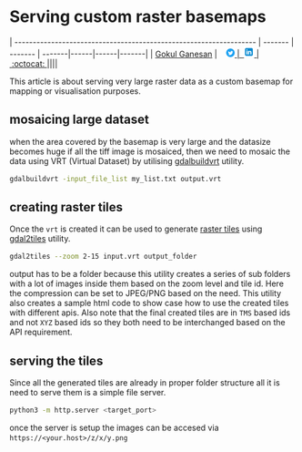# Serving custom raster basemaps

| ------------------------------------------------------------------ | ------- | ------- | -------|------|------|-------|
| [Gokul Ganesan](https://www.linkedin.com/in/gokul-ganesan/) | &nbsp;&nbsp;&nbsp;<a href="https://twitter.com/Fa7C0n"><img alt="SVG" src="/icons/Twitter_Social_Icon_Circle_Color.svg" width="15px" height="15px"> | &nbsp;<a href="https://www.linkedin.com/in/gokul-ganesan/"><img alt="PNG" src="/icons/icons8-linkedin.svg" width="18px" height="18px"> | &nbsp;[:octocat: ](https://github.com/Fa7C0n)||||

This article is about serving very large raster data as a custom basemap for mapping or visualisation purposes.

## mosaicing large dataset

when the area covered by the basemap is very large and the datasize becomes huge if all the tiff image is mosaiced, then we need to mosaic the data using VRT (Virtual Dataset) by utilising [gdalbuildvrt](https://gdal.org/programs/gdalbuildvrt.html) utility.

```bash
gdalbuildvrt -input_file_list my_list.txt output.vrt
```

## creating raster tiles

Once the `vrt` is created it can be used to generate [raster tiles](https://www.maptiler.com/google-maps-coordinates-tile-bounds-projection/) using [gdal2tiles](https://gdal.org/programs/gdal2tiles.html) utility.

```bash
gdal2tiles --zoom 2-15 input.vrt output_folder
```

output has to be a folder because this utility creates a series of sub folders with a lot of images inside them based on the zoom level and tile id. Here the compression can be set to JPEG/PNG based on the need. This utility also creates a sample html code to show case how to use the created tiles with different apis. Also note that the final created tiles are in `TMS` based ids and not `XYZ` based ids so they both need to be interchanged based on the API requirement.

## serving the tiles

Since all the generated tiles are already in proper folder structure all it is need to serve them is a simple file server.

```bash
python3 -m http.server <target_port>
```

once the server is setup the images can be accesed via `https://<your.host>/z/x/y.png`
